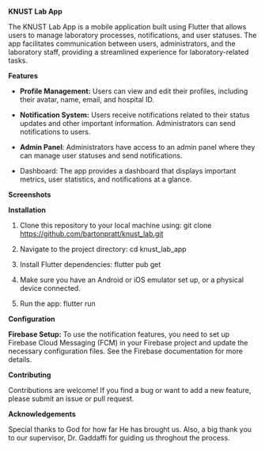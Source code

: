 ******KNUST Lab App******

The KNUST Lab App is a mobile application built using Flutter that allows users to manage laboratory processes, notifications, and user statuses. The app facilitates communication between users, administrators, and the laboratory staff, providing a streamlined experience for laboratory-related tasks.

**Features**
* **Profile Management:** Users can view and edit their profiles, including their avatar, name, email, and hospital ID.

* **Notification System:** Users receive notifications related to their status updates and other important information. Administrators can send notifications to users.

* **Admin Panel**: Administrators have access to an admin panel where they can manage user statuses and send notifications.

* Dashboard: The app provides a dashboard that displays important metrics, user statistics, and notifications at a glance.

****Screenshots****


****Installation****
1. Clone this repository to your local machine using:
   git clone https://github.com/bartonpratt/knust_lab.git


3. Navigate to the project directory:
   cd knust_lab_app
   
4. Install Flutter dependencies:
   flutter pub get

5. Make sure you have an Android or iOS emulator set up, or a physical device connected.
  
6. Run the app:
   flutter run

****Configuration****

**Firebase Setup:** To use the notification features, you need to set up Firebase Cloud Messaging (FCM) in your Firebase project and update the necessary configuration files. See the Firebase documentation for more details.

****Contributing****

Contributions are welcome! If you find a bug or want to add a new feature, please submit an issue or pull request.

****Acknowledgements****

Special thanks to God for how far He has brought us.
Also, a big thank you to our supervisor, Dr. Gaddaffi for guiding us throghout the process.
